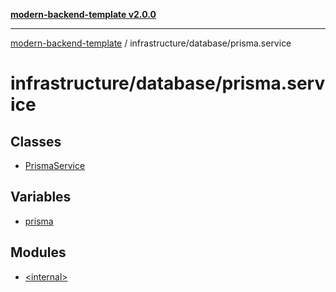 [**modern-backend-template v2.0.0**](../../../README.md)

***

[modern-backend-template](../../../modules.md) / infrastructure/database/prisma.service

# infrastructure/database/prisma.service

## Classes

- [PrismaService](classes/PrismaService.md)

## Variables

- [prisma](variables/prisma.md)

## Modules

- [\<internal\>](-internal-/README.md)
